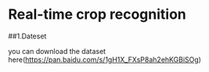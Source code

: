 # Real-time crop recognition

##1.Dateset

you can download the dataset here(https://pan.baidu.com/s/1gH1X_FXsP8ah2ehKGBiSOg)
